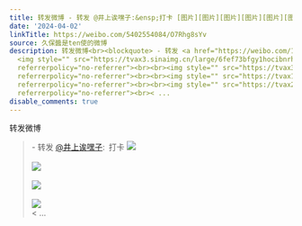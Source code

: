 ```yaml
---
title: 转发微博 - 转发 @井上诶嘿子:&ensp;打卡 [图片][图片][图片][图片][图片][图片][图片][图片][图片]
date: '2024-04-02'
linkTitle: https://weibo.com/5402554084/O7Rhg8sYv
source: 久保醬是ten使的微博
description: 转发微博<br><blockquote> - 转发 <a href="https://weibo.com/1877963711" target="_blank">@井上诶嘿子</a>: 打卡
  <img style="" src="https://tvax3.sinaimg.cn/large/6fef73bfgy1hocibnrh0ej23402c0npf.jpg"
  referrerpolicy="no-referrer"><br><br><img style="" src="https://tvax3.sinaimg.cn/large/6fef73bfgy1hocibrexmtj23402c0hdv.jpg"
  referrerpolicy="no-referrer"><br><br><img style="" src="https://tvax1.sinaimg.cn/large/6fef73bfgy1hocibuxyp5j23402c0kjn.jpg"
  referrerpolicy="no-referrer"><br><br><img style="" src="https://tvax2.sinaimg.cn/large/6fef73bfgy1hocibxcaovj22c0340b2a.jpg"
  referrerpolicy="no-referrer"><br>< ...
disable_comments: true
---
```

转发微博<br><blockquote> - 转发 <a href="https://weibo.com/1877963711" target="_blank">@井上诶嘿子</a>: 打卡 <img style="" src="https://tvax3.sinaimg.cn/large/6fef73bfgy1hocibnrh0ej23402c0npf.jpg" referrerpolicy="no-referrer"><br><br><img style="" src="https://tvax3.sinaimg.cn/large/6fef73bfgy1hocibrexmtj23402c0hdv.jpg" referrerpolicy="no-referrer"><br><br><img style="" src="https://tvax1.sinaimg.cn/large/6fef73bfgy1hocibuxyp5j23402c0kjn.jpg" referrerpolicy="no-referrer"><br><br><img style="" src="https://tvax2.sinaimg.cn/large/6fef73bfgy1hocibxcaovj22c0340b2a.jpg" referrerpolicy="no-referrer"><br>< ...